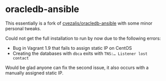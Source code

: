 # oracledb-ansible
This essentially is a fork of [cvezalis/oracledb-ansible](https://github.com/cvezalis/oracledb-ansible) with some minor
personal tweaks.

Could not get the full installation to run by now due to the following errors:
* Bug in Vagrant 1.9 that fails to assign static IP on CentOS
* Creating the databases with `dbca` exits with `TNS:… Listener lost contact`

Would be glad anyone can fix the second issue, it also occurs with a manually assigned static IP.
